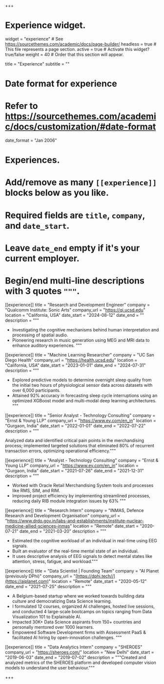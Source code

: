 +++
# Experience widget.
widget = "experience"  # See https://sourcethemes.com/academic/docs/page-builder/
headless = true  # This file represents a page section.
active = true  # Activate this widget? true/false
weight = 40  # Order that this section will appear.

title = "Experience"
subtitle = ""

# Date format for experience
#   Refer to https://sourcethemes.com/academic/docs/customization/#date-format
date_format = "Jan 2006"

# Experiences.
#   Add/remove as many `[[experience]]` blocks below as you like.
#   Required fields are `title`, `company`, and `date_start`.
#   Leave `date_end` empty if it's your current employer.
#   Begin/end multi-line descriptions with 3 quotes `"""`.
[[experience]]
  title = "Research and Development Engineer"
  company = "Qualcomm Institute: Sonic Arts"
  company_url = "https://qi.ucsd.edu"
  location = "California, USA"
  date_start = "2024-08-12"
  date_end = ""
  description = """  
  * Investigating the cognitive mechanisms behind human interpretation and processing of spatial audio.
  * Pioneering research in music generation using MEG and MRI data to enhance auditory experiences.
  """

[[experience]]
  title = "Machine Learning Researcher"
  company = "UC San Diego Health"
  company_url = "https://health.ucsd.edu"
  location = "California, USA"
  date_start = "2023-01-01"
  date_end = "2024-07-31"
  description = """  
 * Explored predictive models to determine overnight sleep quality from the initial two hours of physiological sensor data
across datasets with over 6,000 participants.
* Attained 92% accuracy in forecasting sleep cycle interruptions using an optimized XGBoost model and multi-modal deep
learning architectures.
  """

[[experience]]
  title = "Senior Analyst - Technology Consulting"
  company = "Ernst & Young LLP"
  company_url = "https://www.ey.com/en_in"
  location = "Gurgaon, India"
  date_start = "2022-01-01"
  date_end = "2022-07-22"
  description = """

Analyzed data and identified critical pain points in the merchandising process; implemented targeted solutions that
eliminated 80% of recurrent transaction errors, optimizing operational efficiency."""

[[experience]]
  title = "Analyst - Technology Consulting"
  company = "Ernst & Young LLP"
  company_url = "https://www.ey.com/en_in"
  location = "Gurgaon, India"
  date_start = "2021-07-26"
  date_end = "2021-12-31"
  description = """

*  Worked with Oracle Retail Merchandising System tools and processes like RMS, SIM, and RIM.
*  Improved project efficiency by implementing streamlined processes, reducing daily RIB module integration issues by 63% """

[[experience]]
  title = "Research Intern"
  company = "INMAS, Defence Research and Development Organisation"
  company_url = "https://www.drdo.gov.in/labs-and-establishments/institute-nuclear-medicine-allied-sciences-inmas"
  location = "Remote"
  date_start = "2020-07-21"
  date_end = "2021-03-20"
  description = """

* Estimated the cognitive workload of an individual in real-time using EEG signals. 
* Built an evaluator of the real-time mental state of an individual. 
* It uses descriptive analysis of EEG signals to detect mental states like attention, stress, fatigue, and workload."""

[[experience]]
  title = "Data Scientist | Founding Team"
  company = "AI Planet (previously DPhi)"
  company_url = "[https://dphi.tech//](https://aiplanet.com)"
  location = "Remote"
  date_start = "2020-05-12"
  date_end = "2021-07-25"
  description = """

* A Belgium-based startup where we worked towards building data culture and democratizing Data Science learning.
* I formulated 12 courses, organized AI challenges, hosted live sessions, and conducted 4 large-scale bootcamps on topics ranging from Data Visualization 101 to Explainable AI.
* Impacted 30K+ Data Science aspirants from 150+ countries and personally mentored over 1000 learners.
* Empowered Software Development firms with Assessment PaaS & facilitated AI hiring by open-innovation challenges. """

[[experience]]
  title = "Data Analytics Intern"
  company = "SHEROES"
  company_url = "https://sheroes.com/"
  location = "New Delhi"
  date_start = "2019-06-03"
  date_end = "2019-07-02"
  description = """Created and analyzed metrics of the SHEROES platform and developed computer vision models to understand the user behaviour."""

+++
